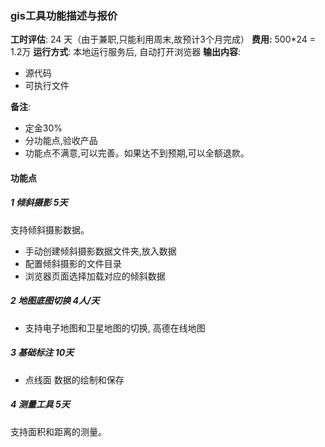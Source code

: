 ### gis工具功能描述与报价

**工时评估**: 24 天（由于兼职,只能利用周末,故预计3个月完成）
**费用:** 500*24 = 1.2万
**运行方式**: 本地运行服务后, 自动打开浏览器
**输出内容**:
- 源代码
- 可执行文件

**备注**:
- 定金30%
- 分功能点,验收产品
- 功能点不满意,可以完善。如果达不到预期,可以全额退款。


#### 功能点

##### 1 倾斜摄影 5天
支持倾斜摄影数据。

- 手动创建倾斜摄影数据文件夹,放入数据
- 配置倾斜摄影的文件目录
- 浏览器页面选择加载对应的倾斜数据

##### 2 地图底图切换 4人/天
- 支持电子地图和卫星地图的切换, 高德在线地图

##### 3 基础标注 10天
- 点线面 数据的绘制和保存

##### 4 测量工具 5天
支持面积和距离的测量。
